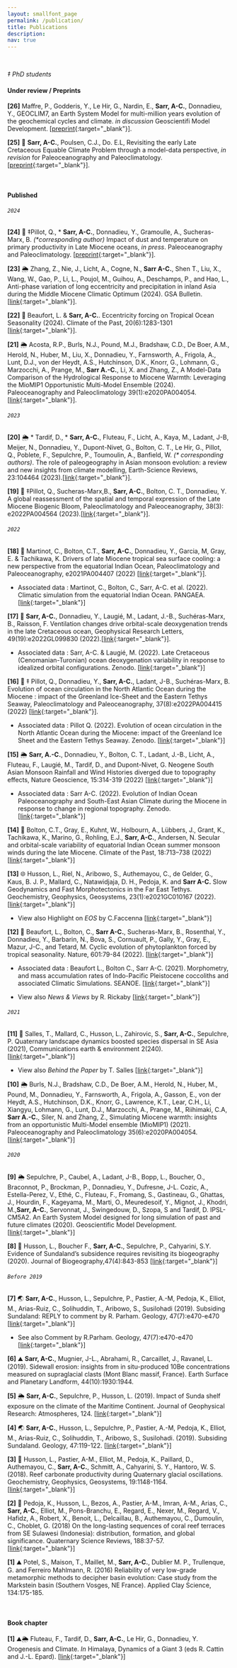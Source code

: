```yaml
---
layout: smallfont_page
permalink: /publication/
title: Publications
description: 
nav: true
---
```

<p>&nbsp;</p>

_‡ PhD students_

#### Under review / Preprints
__[26]__ Maffre, P., Godderis, Y., Le Hir, G., Nardin, E., __Sarr, A-C.__, Donnadieu, Y., GEOCLIM7, an Earth System Model for multi-million years evolution of the geochemical cycles and climate. _in discussion_ Geoscientifi Model Development. [[preprint](https://gmd.copernicus.org/preprints/gmd-2024-220/){:target="_blank"}].

__[25]__ 🌊 __Sarr, A-C.__, Poulsen, C.J., Do. E.L, Revisiting the early Late Cretaceous Equable Climate Problem through a model-data perspective, _in revision_ for Paleoceanography and Paleoclimatology. [[preprint](https://essopenarchive.org/users/741555/articles/1217175-revisiting-the-early-late-cretaceous-equable-climate-problem-through-a-model-data-perspective){:target="_blank"}]. 


<p>&nbsp;</p>

#### Published

###### `2024`
__[24]__ 🌊 ‡Pillot, Q., * __Sarr, A-C.__, Donnadieu, Y., Gramoulle, A., Sucheras-Marx, B. _(*corresponding author)_ Impact of dust and temperature on primary productivity in Late Miocene oceans, _in press_. Paleoceanography and Paleoclimatology.  [[preprint](https://essopenarchive.org/doi/full/10.22541/essoar.170535289.98737663/v1){:target="_blank"}].

__[23]__  🌦 Zhang, Z., Nie, J., Licht, A., Cogne, N., __Sarr A-C.__, Shen T., Liu, X., Wang, W., Gao, P., Li, L., Poujol, M., Guihou, A., Deschamps, P., and Hao, L., Anti-phase variation of long eccentricity and precipitation in inland Asia during the Middle Miocene Climatic Optimum (2024). GSA Bulletin. [[link](https://pubs.geoscienceworld.org/gsa/gsabulletin/article-abstract/doi/10.1130/B37333.1/645171/Anti-phase-variation-of-long-eccentricity-and?redirectedFrom=fulltext){:target="_blank"}].


__[22]__ 🌊 Beaufort, L. & __Sarr, A-C.__. Eccentricity forcing on Tropical Ocean Seasonality (2024). Climate of the Past, 20(6):1283-1301 [[link](https://cp.copernicus.org/articles/20/1283/2024/){:target="_blank"}].

__[21]__ 🌦 Acosta, R.P., Burls, N.J., Pound, M.J., Bradshaw, C.D., De Boer, A.M., Herold, N., Huber, M., Liu, X., Donnadieu, Y., Farnsworth, A., Frigola, A., Lunt, D.J., von der Heydt, A.S., Hutchinson, D.K., Knorr, G.,  Lohmann, G., Marzocchi, A., Prange, M., __Sarr A.-C.__, Li, X. and Zhang, Z., A Model-Data Comparison of the Hydrological Response to Miocene Warmth: Leveraging the MioMIP1 Opportunistic Multi-Model Ensemble (2024). Paleoceanography and Paleoclimatology 39(1):e2020PA004054. [[link](https://agupubs.onlinelibrary.wiley.com/doi/10.1029/2023PA004726){:target="_blank"}].

###### `2023`

__[20]__ 🌦 * Tardif, D., * __Sarr, A-C.__, Fluteau, F., Licht, A., Kaya, M., Ladant, J-B, Meijer, N., Donnadieu, Y., Dupont-Nivet, G., Bolton, C. T., Le Hir, G., Pillot, Q., Poblete, F., Sepulchre, P., Toumoulin, A., Banfield, W. _(* corresponding authors)_. The role of paleogeography in Asian monsoon evolution: a review and new insights from climate modelling, Earth-Science Reviews, 23:104464 (2023).[[link](https://www.researchgate.net/publication/371493882_The_role_of_paleogeography_in_Asian_monsoon_evolution_a_review_and_new_insights_from_climate_modelling){:target="_blank"}].

__[19]__ 🌊 ‡Pillot, Q., Sucheras-Marx,B., __Sarr, A-C.__, Bolton, C. T., Donnadieu, Y. 		A global reassessment of the spatial and temporal expression of the Late Miocene Biogenic Bloom, Paleoclimatology and Paleoceanography, 38(3): e2022PA004564 (2023).[[link](https://agupubs.onlinelibrary.wiley.com/doi/full/10.1029/2022PA004564){:target="_blank"}].

###### `2022`

__[18]__ 🌊 Martinot, C., Bolton, C.T., __Sarr, A-C.__, Donnadieu, Y., Garcia, M, Gray, E. & Tachikawa, K. Drivers of late Miocene tropical sea surface cooling: a new perspective from the equatorial Indian Ocean, Paleoclimatology and Paleoceanography, e2021PA004407 (2022) [[link](https://agupubs.onlinelibrary.wiley.com/doi/abs/10.1029/2021PA004407){:target="_blank"}].
- Associated data : Martinot, C., Bolton, C., Sarr, A-C. et al. (2022). Climatic simulation from the equatorial Indian Ocean. PANGAEA. [[link](https://doi.pangaea.de/10.1594/PANGAEA.941973){:target="_blank"}] 

__[17]__ 🌊 __Sarr, A-C.__, Donnadieu, Y., Laugié, M., Ladant, J.-B., Suchéras-Marx, B., Raisson, F. Ventilation changes drive orbital-scale deoxygenation trends in the late Cretaceous ocean, Geophysical Research Letters, 49(19):e2022GL099830 (2022).[[link](https://onlinelibrary.wiley.com/share/author/FURNK3R2YBZ4UDJNEUB6?target=10.1029/2022GL099830){:target="_blank"}].
- Associated data : Sarr, A-C. & Laugié, M. (2022). Late Cretaceous (Cenomanian-Turonian) ocean deoxygenation variability in response to idealized orbital configurations. Zenodo. [[link](https://doi.org/10.5281/zenodo.6641306){:target="_blank"}] 

__[16]__ 🌊 ‡ Pillot, Q., Donnadieu, Y., __Sarr, A-C.__, Ladant, J-B., Suchéras-Marx, B. Evolution of ocean circulation in the North Atlantic Ocean during the Miocene : impact of the Greenland Ice-Sheet and the Eastern Tethys Seaway, Paleoclimatology and Paleoceanography, 37(8):e2022PA004415 (2022) [[link](https://onlinelibrary.wiley.com/share/author/ZDH67EPIRABYYGNDTF7C?target=10.1029/2022PA004415){:target="_blank"}].
 - Associated data : Pillot Q. (2022). Evolution of ocean circulation in the North Atlantic Ocean during the Miocene: impact of the Greenland Ice Sheet and the Eastern Tethys Seaway. Zenodo. [[link](https://doi.org/10.5281/zenodo.6982823){:target="_blank"}]

__[15]__ 🌦 __Sarr, A.-C.__, Donnadieu, Y., Bolton, C. T., Ladant, J.-B., Licht, A., Fluteau, F., Laugié, M., Tardif, D., and Dupont-Nivet, G. Neogene South Asian Monsoon Rainfall and Wind Histories diverged due to topography effects, Nature Geoscience, 15:314-319 (2022) [[link](https://rdcu.be/cKXlb){:target="_blank"}]
 - Associated data : Sarr A-C. (2022). Evolution of Indian Ocean Paleoceanography and South-East Asian Climate during the Miocene in response to change in regional topography. Zenodo. [[link](https://doi.org/10.5281/zenodo.5727042){:target="_blank"}]

__[14]__ 🌊 Bolton, C.T., Gray, E., Kuhnt, W.,  Holbourn, A., Lübbers, J., Grant, K., Tachikawa, K., Marino, G., Rohling, E.J., __Sarr, A-C.__, Andersen, N. Secular and orbital-scale variability of equatorial Indian Ocean summer monsoon winds during the late Miocene. Climate of the Past, 18:713–738 (2022) [[link](https://cp.copernicus.org/articles/18/713/2022/){:target="_blank"}]

__[13]__ 🌐 Husson, L., Riel, N., Aribowo, S., Authemayou, C., de Gelder, G., Kaus,  B. J. P., Mallard, C., Natawidjaja, D. H., Pedoja, K. and __Sarr A-C.__ Slow Geodynamics and Fast Morphotectonics in the Far East Tethys. Geochemistry, Geophysics, Geosystems, 23(1):e2021GC010167 (2022). [[link](https://agupubs.onlinelibrary.wiley.com/doi/full/10.1029/2021GC010167){:target="_blank"}]

- View also Highlight on _EOS_ by C.Faccenna [[link](https://eos.org/editor-highlights/transient-mantle-flow-triggers-morphotectonic-activity-in-asia){:target="_blank"}]

__[12]__ 🌊 Beaufort, L., Bolton, C., __Sarr A-C.__, Sucheras-Marx, B., Rosenthal, Y., Donnadieu, Y., Barbarin, N., Bova, S., Cornuault, P., Gally, Y., Gray, E., Mazur, J-C., and Tetard, M. Cyclic evolution of phytoplankton forced by tropical seasonality. Nature, 601:79-84 (2022). [[link](https://rdcu.be/cCqxv){:target="_blank"}]


 - Associated data : Beaufort L., Bolton C., Sarr A-C. (2021). Morphometry, and mass accumulation rates of Indo-Pacific Pleistocene coccoliths and associated Climatic Simulations. SEANOE. [[link](https://www.seanoe.org/data/00728/84031/){:target="_blank"}]
 
 - View also _News & Views_ by R. Rickaby  [[link](https://www.nature.com/articles/d41586-021-03549-5){:target="_blank"}]

###### `2021`

__[11]__ 🐒 Salles, T., Mallard, C., Husson, L., Zahirovic, S., __Sarr, A-C.__, Sepulchre, P. Quaternary landscape dynamics boosted species dispersal in SE Asia (2021), Communications earth & environment 2(240). [[link](https://www.nature.com/articles/s43247-021-00311-7){:target="_blank"}]

 - View also _Behind the Paper_ by T. Salles [[link](https://ecoevocommunity.nature.com/posts/a-migration-superhighway-across-now-flooded-southeast-asia){:target="_blank"}]

__[10]__ 🌦 Burls, N.J., Bradshaw, C.D., De Boer, A.M., Herold, N., Huber, M., Pound, M., Donnadieu, Y., Farnsworth, A., Frigola, A., Gasson, E., von der Heydt, A.S., Hutchinson, D.K., Knorr, G., Lawrence, K.T., Lear, C.H., Li, Xiangyu, Lohmann, G., Lunt, D.J., Marzocchi, A., Prange, M., Riihimaki, C.A, __Sarr A.-C.__, Siler, N. and Zhang, Z., Simulating Miocene warmth: insights from an opportunistic Multi-Model ensemble (MioMIP1) (2021). Paleoceanography and Paleoclimatology 35(6):e2020PA004054. [[link](https://agupubs.onlinelibrary.wiley.com/doi/full/10.1029/2020PA004054){:target="_blank"}]

###### `2020`

__[9]__ 🌦 Sepulchre, P., Caubel, A., Ladant, J-B., Bopp, L., Boucher, O., Braconnot, P., Brockman, P., Donnadieu, Y., Dufresne, J-L. Cozic, A., Estella-Perez, V., Ethé, C., Fluteau, F., Fromang, S., Gastineau, G., Ghattas, J., Hourdin, F., Kageyama, M., Marti, O., Meuredesoif, Y., Mignot, J., Khodri, M.,__Sarr, A-C.__, Servonnat, J., Swingedouw, D., Szopa, S and Tardif, D. IPSL-CM5A2. An Earth System Model designed for long simulation of past and future climates (2020). Geoscientific Model Development. [[link](https://gmd.copernicus.org/articles/13/3011/2020/){:target="_blank"}]

__[8]__ 🐒 Husson, L., Boucher F., __Sarr, A-C.__, Sepulchre, P., Cahyarini, S.Y.  Evidence of Sundaland’s subsidence requires revisiting its biogeography (2020). Journal of Biogeography,47(4):843-853 [[link](https://onlinelibrary.wiley.com/doi/full/10.1111/jbi.13762){:target="_blank"}]

###### `Before 2019`

__[7]__ 🌏 __Sarr, A-C.__, Husson, L., Sepulchre, P., Pastier, A.-M, Pedoja, K., Elliot, M., Arias-Ruiz, C., Solihuddin, T., Aribowo, S., Susilohadi (2019). Subsiding Sundaland: REPLY to comment by R. Parham. Geology, 47(7):e470-e470 [[link](https://pubs.geoscienceworld.org/gsa/geology/article/47/7/e470/571723/Subsiding-Sundaland-REPLY){:target="_blank"}]

- See also Comment by R.Parham. Geology, 47(7):e470-e470 [[link](https://pubs.geoscienceworld.org/gsa/geology/article/47/7/e469/571726/Subsiding-Sundaland-COMMENT){:target="_blank"}]

__[6]__ ⛰ __Sarr, A-C.__, Mugnier, J-L., Abrahami, R., Carcaillet, J., Ravanel, L. (2019). Sidewall erosion: insights from in situ-produced 10Be concentrations measured on supraglacial clasts (Mont Blanc massif, France). Earth Surface and Planetary Landform, 44(10):1930:1944. 

__[5]__ 🌦 __Sarr, A-C.__, Sepulchre, P., Husson, L. (2019). Impact of Sunda shelf exposure on the climate of the Maritime Continent. Journal of Geophysical Research: Atmospheres, 124. [[link](https://agupubs.onlinelibrary.wiley.com/doi/full/10.1029/2018JD029971){:target="_blank"}]

__[4]__ 🌏 __Sarr, A-C.__, Husson, L., Sepulchre, P., Pastier, A.-M, Pedoja, K., Elliot, M., Arias-Ruiz, C., Solihuddin, T., Aribowo, S., Susilohadi. (2019). Subsiding Sundaland. Geology, 47:119-122.  [[link](https://hal.archives-ouvertes.fr/hal-02440378/document){:target="_blank"}]

__[3]__ 🪸 Husson, L., Pastier, A-M., Elliot, M., Pedoja, K., Paillard, D., Authemayou, C., __Sarr, A-C.__, Schmitt, A., Cahyarini, S. Y., Hantoro, W. S. (2018). Reef carbonate productivity during Quaternary glacial oscillations. Geochemistry, Geophysics, Geosystems, 19:1148-1164. [[link](https://agupubs.onlinelibrary.wiley.com/doi/full/10.1002/2017GC007335){:target="_blank"}]

__[2]__ 🪸 Pedoja, K., Husson, L., Bezos, A., Pastier, A-M., Imran, A-M., Arias, C., __Sarr, A-C.__, Elliot, M., Pons-Branchu, E., Regard, E., Nexer, M., Regard, V., Hafidz, A., Robert, X., Benoit, L., Delcaillau, B., Authemayou, C., Dumoulin, C., Choblet, G. (2018) On the long-lasting sequences of coral reef terraces from SE Sulawesi (Indonesia): distribution, formation, and global significance. Quaternary Science Reviews, 188:37-57. [[link](https://hal-normandie-univ.archives-ouvertes.fr/hal-01983439/document){:target="_blank"}]

__[1]__ ⛰ Potel, S., Maison, T., Maillet, M., __Sarr, A-C.__, Dublier M. P., Trullenque, G. and Ferreiro Mahlmann, R. (2016) Reliability of very low-grade metamorphic methods to decipher basin evolution: Case study from the Markstein basin (Southern Vosges, NE France). Applied Clay Science, 134:175-185. 

<p>&nbsp;</p>

#### Book chapter

__[1]__ ⛰🌦 Fluteau, F., Tardif, D., __Sarr, A-C.__, Le Hir, G., Donnadieu, Y. Orogenesis and Climate. _In_ Himalaya, Dynamics of a Giant 3 (eds R. Cattin and J.-L. Epard). [[link](https://doi.org/10.1002/9781394228683.ch1){:target="_blank"}]

<p>&nbsp;</p>
